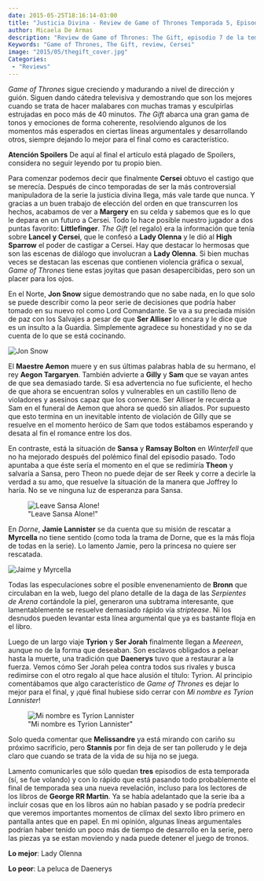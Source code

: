 ```yaml
---
date: 2015-05-25T18:16:14-03:00
title: "Justicia Divina - Review de Game of Thrones Temporada 5, Episodio 7"
author: Micaela De Armas
description: "Review de Game of Thrones: The Gift, episodio 7 de la temporada 5"
Keywords: "Game of Thrones, The Gift, review, Cersei"
image: "2015/05/thegift_cover.jpg"
Categories:
 - "Reviews"
---
```


*Game of Thrones* sigue creciendo y madurando a nivel de dirección y guión. Siguen dando cátedra televisiva y demostrando que son los mejores cuando se trata de hacer malabares con muchas tramas y esculpirlas estrujadas en poco más de 40 minutos.
*The Gift* abarca una gran gama de tonos y emociones de forma coherente, resolviendo algunos de los momentos más esperados en ciertas líneas argumentales y desarrollando otros, siempre dejando lo mejor para el final como es característico.

<!--more-->

<div class="spoilers-advice">
<div class="spoilers-advice__wrp">
<strong class="spoilers-advice__title">Atención Spoilers</strong>
<span class="spoilers-advice__desc">De aquí al final el artículo está plagado de Spoilers, considera no seguir leyendo por tu propio bien.</span>
</div>
</div>

Para comenzar podemos decir que finalmente **Cersei** obtuvo el castigo que se merecía. Después de cinco temporadas de ser la más controversial manipuladora de la serie la justicia divina llega, más vale tarde que nunca. Y gracias a un buen trabajo de elección del orden en que transcurren los hechos, acabamos de ver a **Margery** en su celda y sabemos que es lo que le depara en un futuro a Cersei. Todo lo hace posible nuestro jugador a dos puntas favorito: **Littlefinger**. *The Gift* (el regalo) era la información que tenía sobre **Lancel y Cersei**, que le confesó a **Lady Olenna** y le dió al **High Sparrow** el poder de castigar a Cersei. Hay que destacar lo hermosas que son las escenas de diálogo que involucran a **Lady Olenna**. Si bien muchas veces se destacan las escenas que contienen violencia gráfica o sexual, *Game of Thrones* tiene estas joyitas que pasan desapercibidas, pero son un placer para los ojos.

En el Norte, **Jon Snow** sigue demostrando que no sabe nada, en lo que solo se puede describir como la peor serie de decisiones que podría haber tomado en su nuevo rol como Lord Comandante. Se va a su preciada misión de paz con los Salvajes a pesar de que **Ser Alliser** lo encara y le dice que es un insulto a la Guardia. Simplemente agradece su honestidad y no se da cuenta de lo que se está cocinando.

![Jon Snow](/img/2015/05/snow_body.jpg)

El **Maestre Aemon** muere y en sus últimas palabras habla de su hermano, el rey **Aegon Targaryen**. También advierte a **Gilly** y **Sam** que se vayan antes de que sea demasiado tarde. Si esa advertencia no fue suficiente, el hecho de que ahora se encuentran solos y vulnerables en un castillo lleno de violadores y asesinos capaz que los convence. Ser Alliser le recuerda a Sam en el funeral de Aemon que ahora se quedó sin aliados. Por supuesto que esto termina en un inevitable intento de violación de Gilly que se resuelve en el momento heróico de Sam que todos estábamos esperando y desata al fin el romance entre los dos.

En contraste, está la situación de **Sansa** y **Ramsay Bolton** en *Winterfell* que no ha mejorado después del polémico final del episodio pasado. Todo apuntaba a que éste sería el momento en el que se redimiría **Theon** y salvaría a Sansa, pero Theon no puede dejar de ser Reek y corre a decirle la verdad a su amo, que resuelve la situación de la manera que Joffrey lo haría. No se ve ninguna luz de esperanza para Sansa.

<figure>
<img src="/img/2015/05/britney_body.gif" alt="Leave Sansa Alone!"/>
<figcaption>
"Leave Sansa Alone!"
</figcaption>
</figure>

En *Dorne*, **Jamie Lannister** se da cuenta que su misión de rescatar a **Myrcella** no tiene sentido (como toda la trama de Dorne, que es la más floja de todas en la serie). Lo lamento Jamie, pero la princesa no quiere ser rescatada.

![Jaime y Myrcella](/img/2015/05/jaime_body.jpg)

Todas las especulaciones sobre el posible envenenamiento de **Bronn** que circulaban en la web, luego del plano detalle de la daga de las *Serpientes de Arena* cortándole la piel, generaron una subtrama interesante, que lamentablemente se resuelve demasiado rápido vía *striptease*. Ni los desnudos pueden levantar esta línea argumental que ya es bastante floja en el libro.

Luego de un largo viaje **Tyrion** y **Ser Jorah** finalmente llegan a *Meereen*, aunque no de la forma que deseaban. Son esclavos obligados a pelear hasta la muerte, una tradición que **Daenerys** tuvo que a restaurar a la fuerza. Vemos cómo Ser Jorah pelea contra todos sus rivales y busca redimirse con el otro regalo al que hace alusión el título: Tyrion. Al principio comentábamos que algo característico de *Game of Thrones* es dejar lo mejor para el final, y ¡qué final hubiese sido cerrar con *Mi nombre es Tyrion Lannister*!

<figure>
<img src="/img/2015/05/tyrion_body.gif" alt="Mi nombre es Tyrion Lannister"/>
<figcaption>
"Mi nombre es Tyrion Lannister"
</figcaption>
</figure>

Solo queda comentar que **Melissandre** ya está mirando con cariño su próximo sacrificio, pero **Stannis** por fin deja de ser tan pollerudo y le deja claro que cuando se trata de la vida de su hija no se juega.

Lamento comunicarles que sólo quedan **tres** episodios de esta temporada (sí, se fue volando) y con lo rápido que está pasando todo probablemente el final de temporada sea una nueva revelación, incluso para los lectores de los libros de **George RR Martin**. Ya se había adelantado que la serie iba a incluir cosas que en los libros aún no habían pasado y se podría predecir que veremos importantes momentos de clímax del sexto libro primero en pantalla antes que en papel. En mi opinión, algunas líneas argumentales podrían haber tenido un poco más de tiempo de desarrollo en la serie, pero las piezas ya se estan moviendo y nada puede detener el juego de tronos.

**Lo mejor**: Lady Olenna

**Lo peor**: La peluca de Daenerys

